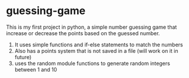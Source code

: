 # guessing-game
This is my first project in python, a simple number guessing game that increase or decrease the points based on the guessed number.
1. It uses simple functions and if-else statements to match the numbers
2. Also has a points system that is not saved in a file (will work on it in future)
3. uses the random module functions to generate random integers between 1 and 10
